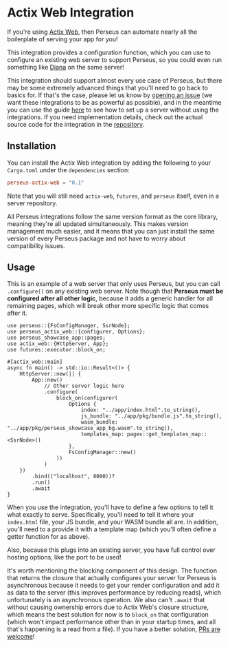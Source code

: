 # Actix Web Integration

If you're using [Actix Web](https://actix.rs), then Perseus can automate nearly all the boilerplate of serving your app for you!

This integration provides a configuration function, which you can use to configure an existing web server to support Perseus, so you could even run something like [Diana](https://github.com/arctic-hen7/diana) on the same server!

This integration should support almost every use case of Perseus, but there may be some extremely advanced things that you'll need to go back to basics for. If that's the case, please let us know by [opening an issue]() (we want these integrations to be as powerful as possible), and in the meantime you can use the guide [here](./serving.md) to see how to set up a server without using the integrations. If you need implementation details, check out the actual source code for the integration in the [repository](https://github.com/arctic-hen7/perseus).

## Installation

You can install the Actix Web integration by adding the following to your `Cargo.toml` under the `dependencies` section:

```toml
perseus-actix-web = "0.1"
```

Note that you will still need `actix-web`, `futures`, and `perseus` itself, even in a server repository.

All Perseus integrations follow the same version format as the core library, meaning they're all updated simultaneously. This makes version management much easier, and it means that you can just install the same version of every Perseus package and not have to worry about compatibility issues.

## Usage

This is an example of a web server that only uses Perseus, but you can call `.configure()` on any existing web server. Note though that **Perseus must be configured after all other logic**, because it adds a generic handler for all remaining pages, which will break other more specific logic that comes after it.

```rust,no_run
use perseus::{FsConfigManager, SsrNode};
use perseus_actix_web::{configurer, Options};
use perseus_showcase_app::pages;
use actix_web::{HttpServer, App};
use futures::executor::block_on;

#[actix_web::main]
async fn main() -> std::io::Result<()> {
	HttpServer::new(|| {
        App::new()
			// Other server logic here
        	.configure(
				block_on(configurer(
					Options {
						index: "../app/index.html".to_string(),
						js_bundle: "../app/pkg/bundle.js".to_string(),
						wasm_bundle: "../app/pkg/perseus_showcase_app_bg.wasm".to_string(),
						templates_map: pages::get_templates_map::<SsrNode>()
					},
					FsConfigManager::new()
				))
			)
    })
    	.bind(("localhost", 8080))?
    	.run()
    	.await
}
```

When you use the integration, you'll have to define a few options to tell it what exactly to serve. Specifically, you'll need to tell it where your `index.html` file, your JS bundle, and your WASM bundle all are. In addition, you'll need to a provide it with a template map (which you'll often define a getter function for as above).

Also, because this plugs into an existing server, you have full control over hosting options, like the port to be used!

It's worth mentioning the blocking component of this design. The function that returns the closure that actually configures your server for Perseus is asynchronous because it needs to get your render configuration and add it as data to the server (this improves performance by reducing reads), which unfortunately is an asynchronous operation. We also can't `.await` that without causing ownership errors due to Actix Web's closure structure, which means the best solution for now is to `block_on` that configuration (which won't impact performance other than in your startup times, and all that's happening is a read from a file). If you have a better solution, [PRs are welcome](https://github.com/arctic-hen7/pulls)!

